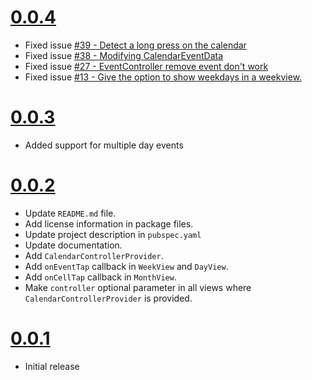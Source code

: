 # [0.0.4](https://github.com/SimformSolutionsPvtLtd/flutter_calendar_view/tree/0.0.4)

- Fixed issue [#39 - Detect a long press on the calendar](https://github.com/SimformSolutionsPvtLtd/flutter_calendar_view/issues/39)
- Fixed issue [#38 - Modifying CalendarEventData](https://github.com/SimformSolutionsPvtLtd/flutter_calendar_view/issues/38)
- Fixed issue [#27 - EventController remove event don't work](https://github.com/SimformSolutionsPvtLtd/flutter_calendar_view/issues/27)
- Fixed issue [#13 - Give the option to show weekdays in a weekview.](https://github.com/SimformSolutionsPvtLtd/flutter_calendar_view/issues/13)

# [0.0.3](https://github.com/SimformSolutionsPvtLtd/flutter_calendar_view/tree/0.0.3)

- Added support for multiple day events

# [0.0.2](https://github.com/SimformSolutionsPvtLtd/flutter_calendar_view/tree/0.0.2)

- Update `README.md` file.
- Add license information in package files.
- Update project description in `pubspec.yaml`
- Update documentation.
- Add `CalendarControllerProvider`.
- Add `onEventTap` callback in `WeekView` and `DayView`.
- Add `onCellTap` callback in `MonthView`.
- Make `controller` optional parameter in all views where `CalendarControllerProvider` is provided.

# [0.0.1](https://github.com/SimformSolutionsPvtLtd/flutter_calendar_view/tree/0.0.1)

- Initial release